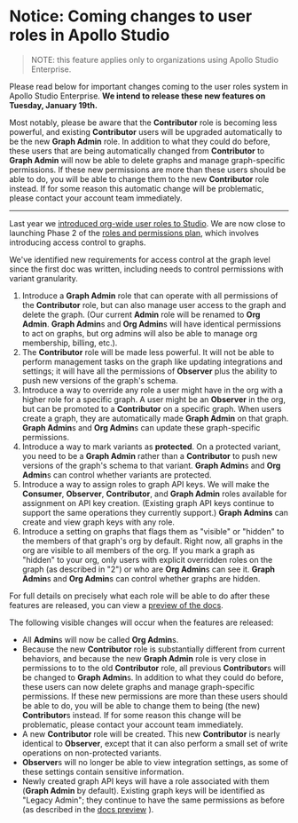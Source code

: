 # Notice: Coming changes to user roles in Apollo Studio

> NOTE: this feature applies only to organizations using Apollo Studio Enterprise.

Please read below for important changes coming to the user roles system in Apollo Studio Enterprise.  **We intend to release these new features on Tuesday, January 19th.** 

Most notably, please be aware that the **Contributor** role is becoming less powerful, and existing **Contributor** users will be upgraded automatically to be the new **Graph Admin** role. In addition to what they could do before, these users that are being automatically changed from **Contributor** to **Graph Admin** will now be able to delete graphs and manage graph-specific permissions. If these new permissions are more than these users should be able to do, you will be able to change them to the new **Contributor** role instead. If for some reason this automatic change will be problematic, please contact your account team immediately.

---

Last year we [introduced org-wide user roles to Studio](https://www.apollographql.com/docs/studio/org/members/#member-roles). We are now close to launching Phase 2 of the [roles and permissions plan](https://github.com/apollographql/apollo-studio-community/blob/main/preview-docs/UserRoles.md), which involves introducing access control to graphs.

We've identified new requirements for access control at the graph level since the first doc was written, including needs to control permissions with variant granularity.

1. Introduce a **Graph Admin** role that can operate with all permissions of the **Contributor** role, but can also manage user access to the graph and delete the graph. (Our current **Admin** role will be renamed to **Org Admin**. **Graph Admin**s and **Org Admin**s will have identical permissions to act on graphs, but org admins will also be able to manage org membership, billing, etc.).
2. The **Contributor** role will be made less powerful. It will not be able to perform management tasks on the graph like updating integrations and settings; it will have all the permissions of **Observer** plus the ability to push new versions of the graph's schema.
3. Introduce a way to override any role a user might have in the org with a higher role for a specific graph. A user might be an **Observer** in the org, but can be promoted to a **Contributor** on a specific graph. When users create a graph, they are automatically made **Graph Admin** on that graph. **Graph Admin**s and **Org Admin**s can update these graph-specific permissions.
4. Introduce a way to mark variants as **protected**. On a protected variant, you need to be a **Graph Admin** rather than a **Contributor** to push new versions of the graph's schema to that variant. **Graph Admin**s and **Org Admin**s can control whether variants are protected.
5. Introduce a way to assign roles to graph API keys. We will make the **Consumer**, **Observer**, **Contributor**, and **Graph Admin** roles available for assignment on API key creation. (Existing graph API keys continue to support the same operations they currently support.) **Graph Admins** can create and view graph keys with any role.
6. Introduce a setting on graphs that flags them as "visible" or "hidden" to the members of that graph's org by default. Right now, all graphs in the org are visible to all members of the org. If you mark a graph as "hidden" to your org, only users with explicit overridden roles on the graph (as described in "2") or who are **Org Admin**s can see it. **Graph Admin**s and **Org Admin**s can control whether graphs are hidden.

For full details on precisely what each role will be able to do after these features are released, you can view a [preview of the docs](https://deploy-preview-1080--studio-docs.netlify.app/docs/studio/org/members/).

The following visible changes will occur when the features are released:

- All **Admin**s will now be called **Org Admin**s.
- Because the new **Contributor** role is substantially different from current behaviors, and because the new **Graph Admin** role is very close in permissions to to the old **Contributor** role, all previous **Contributor**s will be changed to **Graph Admin**s. In addition to what they could do before, these users can now delete graphs and manage graph-specific permissions. If these new permissions are more than these users should be able to do, you will be able to change them to being (the new) **Contributor**s instead. If for some reason this change will be problematic, please contact your account team immediately.
- A new **Contributor** role will be created. This new **Contributor** is nearly identical to **Observer**, except that it can also perform a small set of write operations on non-protected variants.
- **Observer**s will no longer be able to view integration settings, as some of these settings contain sensitive information.
- Newly created graph API keys will have a role associated with them (**Graph Admin** by default). Existing graph keys will be identified as "Legacy Admin"; they continue to have the same permissions as before (as described in the [docs preview](https://deploy-preview-1080--studio-docs.netlify.app/docs/studio/org/members/#graph-key-roles) ).
